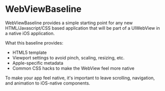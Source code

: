 # WebViewBaseline

WebViewBaseline provides a simple starting point for any new HTML/Javascript/CSS based application that will be part of a UIWebView in a native iOS application.

What this baseline provides:

- HTML5 template
- Viewport settings to avoid pinch, scaling, resizing, etc.
- Apple-specific metadata
- Common CSS hacks to make the WebView feel more native

To make your app feel native, it's important to leave scrolling, navigation, and animation to iOS-native components.
